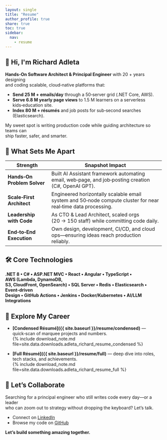 ```yaml
---
layout: single
title: "Resume"
author_profile: true
share: true
toc: true
sidebar:
  nav:
    - resume
---
```


## 👋 Hi, I'm Richard Adleta

**Hands‑On Software Architect & Principal Engineer** with 20 + years designing  
and coding scalable, cloud‑native platforms that:

- **Send 25 M + emails/day** through a 50‑server grid (.NET Core, AWS).  
- **Serve 6.8 M yearly page views** to 1.5 M learners on a serverless kids‑education site.  
- **Index 80 M + résumés** and job posts for sub‑second searches (Elasticsearch).  

My sweet spot is writing production code while guiding architecture so teams can  
ship faster, safer, and smarter.

## 🚀 What Sets Me Apart

| Strength | Snapshot Impact |
| -------- | --------------- |
| **Hands‑On Problem Solver** | Built AI Assistant framework automating email, web‑page, and job‑posting creation (C#, OpenAI GPT). |
| **Scale‑First Architect** | Engineered horizontally scalable email system and 50‑node compute cluster for near real‑time data processing. |
| **Leadership with Code** | As CTO & Lead Architect, scaled orgs (20 → 150 staff) while committing code daily. |
| **End‑to‑End Execution** | Own design, development, CI/CD, and cloud ops—ensuring ideas reach production reliably. |

## 🛠 Core Technologies

**.NET 8 • C# • ASP.NET MVC • React • Angular • TypeScript • AWS (Lambda, DynamoDB,  
S3, CloudFront, OpenSearch) • SQL Server • Redis • Elasticsearch • Event‑driven  
Design • GitHub Actions • Jenkins • Docker/Kubernetes • AI/LLM Integrations**

## 🌟 Explore My Career

- **[Condensed Résumé]({{ site.baseurl }}/resume/condensed)** — quick‑scan of marquee projects and numbers.  
  {% include download_note.md file=site.data.downloads.adleta_richard_resume_condensed %}

- **[Full Résumé]({{ site.baseurl }}/resume/full)** — deep dive into roles, tech stacks, and achievements.  
  {% include download_note.md file=site.data.downloads.adleta_richard_resume_full %}

## 🤝 Let’s Collaborate

Searching for a principal engineer who still writes code every day—or a leader  
who can zoom out to strategy without dropping the keyboard? Let’s talk.

- Connect on [LinkedIn](https://www.linkedin.com/in/radleta)  
- Browse my code on [GitHub](https://github.com/radleta)

**Let’s build something amazing together.**
